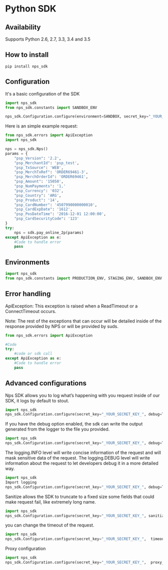 #  Python SDK
 

## Availability
Supports Python 2.6, 2.7, 3.3, 3.4 and 3.5


## How to install

```
pip install nps_sdk
```

## Configuration

It's a basic configuration of the SDK

```python
import nps_sdk
from nps_sdk.constants import SANDBOX_ENV

nps_sdk.Configuration.configure(environment=SANDBOX, secret_key="_YOUR_SECRET_KEY_")
```



Here is an simple example request:

```python
from nps_sdk.errors import ApiException
import nps_sdk

nps = nps_sdk.Nps()
params = {
    "psp_Version": '2.2',
    "psp_MerchantId": 'psp_test',
    "psp_TxSource": 'WEB',
    "psp_MerchTxRef": 'ORDER69461-3',
    "psp_MerchOrderId": 'ORDER69461',
    "psp_Amount": '15050',
    "psp_NumPayments": '1,'
    "psp_Currency": '032',
    "psp_Country": 'ARG',
    "psp_Product": '14',
    "psp_CardNumber": '4507990000000010',
    "psp_CardExpDate": '1612',
    "psp_PosDateTime": '2016-12-01 12:00:00',
    "psp_CardSecurityCode": '123'
}
try:
    nps = sdk.pay_online_2p(params)
except ApiException as e:
    #Code to handle error
    pass
```

## Environments

```python
import nps_sdk
from nps_sdk.constants import PRODUCTION_ENV, STAGING_ENV, SANDBOX_ENV
```

## Error handling

ApiException: This exception is raised when a ReadTimeout or a ConnectTimeout occurs.

Note: The rest of the exceptions that can occur will be detailed inside of the response provided by NPS or will be provided by suds.

```python
from nps_sdk.errors import ApiException

#Code
try:
    #code or sdk call
except ApiException as e:
    #Code to handle error
    pass
```

## Advanced configurations

Nps SDK allows you to log what’s happening with you request inside of our SDK, it logs by default to stout.

```python
import nps_sdk
nps_sdk.Configuration.configure(secret_key="_YOUR_SECRET_KEY_", debug=True)
```


If you have the debug option enabled, the sdk can write the output generated from the logger to the file you provided.

```python
import nps_sdk
nps_sdk.Configuration.configure(secret_key="_YOUR_SECRET_KEY_", debug=True, log_file=”path/to/your/file.log”)
```

The logging.INFO level will write concise information of the request and will mask sensitive data of the request. 
The logging.DEBUG level will write information about the request to let developers debug it in a more detailed way.

```python
import nps_sdk
Import logging
nps_sdk.Configuration.configure(secret_key="_YOUR_SECRET_KEY_", debug=True, log_level=logging.DEBUG)
```

Sanitize allows the SDK to truncate to a fixed size some fields that could make request fail, like extremely long name.

```python
import nps_sdk
nps_sdk.Configuration.configure(secret_key="_YOUR_SECRET_KEY_", sanitize=True)
```

you can change the timeout of the request.

```python
import nps_sdk
nps_sdk.Configuration.configure(secret_key="_YOUR_SECRET_KEY_",  timeout=60)
```

Proxy configuration

```python
import nps_sdk
nps_sdk.Configuration.configure(secret_key="_YOUR_SECRET_KEY_",  proxy_url="YOUR/PROXY/URL", proxy_username="USERNAME", proxy_password="YOUR_PASSWORD")
```

